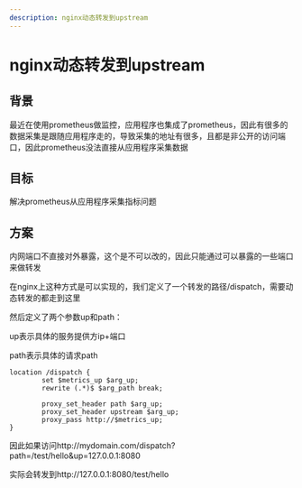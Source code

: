 ```yaml
---
description: nginx动态转发到upstream
---
```


# nginx动态转发到upstream

## 背景

最近在使用prometheus做监控，应用程序也集成了prometheus，因此有很多的数据采集是跟随应用程序走的，导致采集的地址有很多，且都是非公开的访问端口，因此prometheus没法直接从应用程序采集数据

## 目标

解决prometheus从应用程序采集指标问题

## 方案

内网端口不直接对外暴露，这个是不可以改的，因此只能通过可以暴露的一些端口来做转发

在nginx上这种方式是可以实现的，我们定义了一个转发的路径/dispatch，需要动态转发的都走到这里

然后定义了两个参数up和path：

up表示具体的服务提供方ip+端口

path表示具体的请求path

```
location /dispatch {
        set $metrics_up $arg_up;
        rewrite (.*)$ $arg_path break;

        proxy_set_header path $arg_up;
        proxy_set_header upstream $arg_up;
        proxy_pass http://$metrics_up;
}
```

因此如果访问http://mydomain.com/dispatch?path=/test/hello\&up=127.0.0.1:8080

实际会转发到http://127.0.0.1:8080/test/hello
